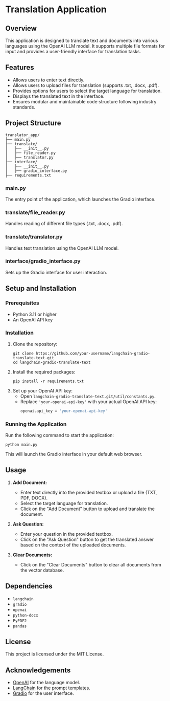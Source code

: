 # Translation Application

## Overview
This application is designed to translate text and documents into various languages using the OpenAI LLM model. It supports multiple file formats for input and provides a user-friendly interface for translation tasks.

## Features
- Allows users to enter text directly.
- Allows users to upload files for translation (supports .txt, .docx, .pdf).
- Provides options for users to select the target language for translation.
- Displays the translated text in the interface.
- Ensures modular and maintainable code structure following industry standards.

## Project Structure
```
translator_app/
├── main.py
├── translate/
│   ├── __init__.py
│   ├── file_reader.py
│   ├── translator.py
├── interface/
│   ├── __init__.py
│   ├── gradio_interface.py
├── requirements.txt
```

### main.py
The entry point of the application, which launches the Gradio interface.

### translate/file_reader.py
Handles reading of different file types (.txt, .docx, .pdf).

### translate/translator.py
Handles text translation using the OpenAI LLM model.

### interface/gradio_interface.py
Sets up the Gradio interface for user interaction.

## Setup and Installation

### Prerequisites
- Python 3.11 or higher
- An OpenAI API key

### Installation
1. Clone the repository:
   ```
   git clone https://github.com/your-username/langchain-gradio-translate-text.git
   cd langchain-gradio-translate-text
   ```
2. Install the required packages:
   ```
   pip install -r requirements.txt
   ```
3. Set up your OpenAI API key:
   - Open `langchain-gradio-translate-text.git/util/constants.py`.
   - Replace `'your-openai-api-key'` with your actual OpenAI API key:
     ```python
     openai.api_key = 'your-openai-api-key'
     ```

### Running the Application
Run the following command to start the application:
```
python main.py
```
This will launch the Gradio interface in your default web browser.

## Usage
1. **Add Document:**
   - Enter text directly into the provided textbox or upload a file (TXT, PDF, DOCX).
   - Select the target language for translation.
   - Click on the "Add Document" button to upload and translate the document.

2. **Ask Question:**
   - Enter your question in the provided textbox.
   - Click on the "Ask Question" button to get the translated answer based on the context of the uploaded documents.

3. **Clear Documents:**
   - Click on the "Clear Documents" button to clear all documents from the vector database.

## Dependencies
- `langchain`
- `gradio`
- `openai`
- `python-docx`
- `PyPDF2`
- `pandas`

## License
This project is licensed under the MIT License.

## Acknowledgements
- [OpenAI](https://openai.com) for the language model.
- [LangChain](https://python.langchain.com/v0.2/docs/tutorials/) for the prompt templates.
- [Gradio](https://www.gradio.app/) for the user interface.
